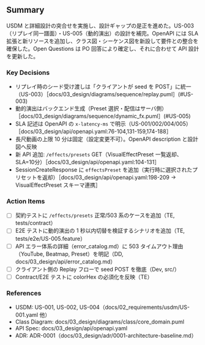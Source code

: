 ## Summary

USDM と詳細設計の突合せを実施し、設計ギャップの是正を進めた。US-003（リプレイ同一譜面）・US-005（動的演出）の設計を補完。OpenAPI には SLA 拡張と新リソースを追加し、クラス図・シーケンス図を新設して要件との整合を確保した。Open Questions は PO 回答により確定し、それに合わせて API 設計を更新した。

### Key Decisions

- リプレイ時のシード受け渡しは「クライアントが seed を POST」に統一（US-003）［docs/03_design/diagrams/sequence/replay.puml］(#US-003)
- 動的演出はバックエンド生成（Preset 選択・配信はサーバ側）［docs/03_design/diagrams/sequence/dynamic_fx.puml］(#US-005)
- SLA 記述は OpenAPI の `x-latency-ms` で明示（US-001/002/004/005）［docs/03_design/api/openapi.yaml:76-104,131-159,174-188］
- 長尺動画の上限 10 分は固定（設定変更不可）。OpenAPI description と設計図へ反映
- 新 API 追加: `/effects/presets` GET（VisualEffectPreset 一覧返却、SLA=10分）［docs/03_design/api/openapi.yaml:104-131］
- SessionCreateResponse に `effectsPreset` を追加（実行時に選択されたプリセットを返却）［docs/03_design/api/openapi.yaml:198-209 → VisualEffectPreset スキーマ連携］

### Action Items

- [ ] 契約テストに `/effects/presets` 正常/503 系のケースを追加（TE, tests/contract）
- [ ] E2E テストに動的演出の 1 秒以内切替を検証するシナリオを追加（TE, tests/e2e/US-005.feature）
- [ ] API エラー体系の詳細（error_catalog.md）に 503 タイムアウト理由（YouTube, Beatmap, Preset）を明記（DD, docs/03_design/api/error_catalog.md）
- [ ] クライアント側の Replay フローで seed POST を徹底（Dev, src/）
- [ ] Contract/E2E テストに colorHex の必須化を反映（TE）

### References

- USDM: US-001, US-002, US-004（docs/02_requirements/usdm/US-001.yaml 他）
- Class Diagram: docs/03_design/diagrams/class/core_domain.puml
- API Spec: docs/03_design/api/openapi.yaml
- ADR: ADR-0001（docs/03_design/adr/0001-architecture-baseline.md）
